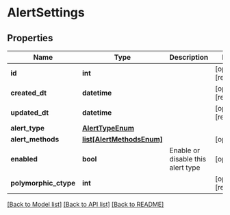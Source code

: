 # AlertSettings

## Properties
Name | Type | Description | Notes
------------ | ------------- | ------------- | -------------
**id** | **int** |  | [optional] [readonly] 
**created_dt** | **datetime** |  | [optional] [readonly] 
**updated_dt** | **datetime** |  | [optional] [readonly] 
**alert_type** | [**AlertTypeEnum**](AlertTypeEnum.md) |  | 
**alert_methods** | [**list[AlertMethodsEnum]**](AlertMethodsEnum.md) |  | [optional] 
**enabled** | **bool** | Enable or disable this alert type | [optional] 
**polymorphic_ctype** | **int** |  | [optional] [readonly] 

[[Back to Model list]](../README.md#documentation-for-models) [[Back to API list]](../README.md#documentation-for-api-endpoints) [[Back to README]](../README.md)


